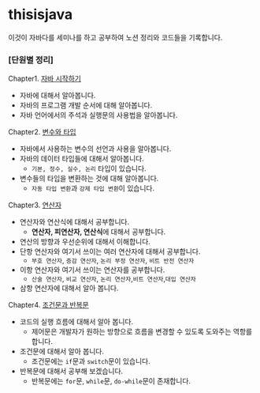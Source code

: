 # thisisjava
이것이 자바다를 세미나를 하고 공부하여 노션 정리와 코드들을 기록합니다.

### [단원별 정리]
Chapter1. [자바 시작하기](https://jinuk.notion.site/Chapter1-45ab9e8c68674c4d8ea37df72f16d4ba)
<br>
- 자바에 대해서 알아봅니다.
- 자바의 프로그램 개발 순서에 대해 알아봅니다.
- 자바 언어에서의 주석과 실행문의 사용법을 알아봅니다.

Chapter2. [변수와 타입](https://jinuk.notion.site/Chapter2-25d19b23afa8416785cf58763ac6dbcc)
<br>
- 자바에서 사용하는 변수의 선언과 사용을 알아봅니다.
- 자바의 데이터 타입들에 대해서 알아봅니다.
  - `기본, 정수, 실수, 논리` 타입이 있습니다.
- 변수들의 타입을 변환하는 것에 대해 알아봅니다.
  - `자동 타입 변환`과 `강제 타입 변환`이 있습니다.

Chapter3. [연산자](https://jinuk.notion.site/Chapter3-f229c792287c4febbdde43a282ad8b2e)
- 연산자와 연산식에 대해서 공부합니다.
  - **연산자, 피연산자, 연산식**에 대해서 공부합니다.
- 연산의 방향과 우선순위에 대해서 이해합니다.
- 단항 연산자와 여기서 쓰이는 여러 연산자에 대해서 공부합니다.
  - `부호 연산자`, `증감 연산자`, `논리 부정 연산자`, `비트 반전 연산자`
- 이항 연산자와 여기서 쓰이는 연산자를 공부합니다.
  - `산술 연산자`, `비교 연산자`, `논리 연산자`,`비트 연산자`,`대입 연산자`
- 삼항 연산자에 대해서 알아 봅니다.

Chapter4. [조건문과 반복문](https://jinuk.notion.site/Chapter4-34828a3834414c0ebe235602424ea410)
- 코드의 실행 흐름에 대해서 알아 봅니다.
  - 제어문은 개발자가 원하는 방향으로 흐름을 변경할 수 있도록 도와주는 역항를 합니다. 
- 조건문에 대해서 알아 봅니다.
  - 조건문에는 `if`문과 `switch`문이 있습니다.
- 반복문에 대해서 공부해 보겠습니다.
  - 반복문에는 `for`문, `while`문, `do-while`문이 존재합니다.